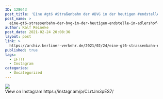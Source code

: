 ```yaml
---
ID: 128643
post_title: 'Eine #gt6 #Straßenbahn der #BVG in der heutigen #endstelle in #adlershof'
post_name: >
  eine-gt6-strassenbahn-der-bvg-in-der-heutigen-endstelle-in-adlershof-4
author: Ralf Reineke
post_date: 2021-02-24 20:08:36
layout: post
link: >
  https://archiv.berliner-verkehr.de/2021/02/24/eine-gt6-strassenbahn-der-bvg-in-der-heutigen-endstelle-in-adlershof-4/
published: true
tags:
  - IFTTT
  - Instagram
categories:
  - Uncategorized
---
```

<div><img src='https://scontent-atl3-2.cdninstagram.com/v/t51.29350-15/152798635_243957903940845_7272745157505803911_n.jpg?_nc_cat=108&ccb=3&_nc_sid=8ae9d6&_nc_ohc=056tvF_WMRAAX-zWUXp&_nc_ht=scontent-atl3-2.cdninstagram.com&oh=df3fd04b1914abe562d0842ab663415c&oe=605A9DA3' style='max-width:600px;' /><br/><div>View on Instagram https://instagr.am/p/CLrtJm3pES7/</div></div>